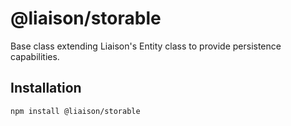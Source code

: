 # @liaison/storable

Base class extending Liaison's Entity class to provide persistence capabilities.

## Installation

```
npm install @liaison/storable
```
